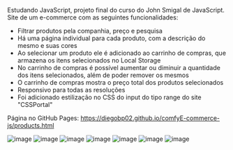 Estudando JavaScript, projeto final do curso do John Smigal de JavaScript.
Site de um e-commerce com as seguintes funcionalidades:
- Filtrar produtos pela companhia, preço e pesquisa
- Há uma página individual para cada produto, com a descrição do mesmo e suas cores
- Ao selecionar um produto ele é adicionado ao carrinho de compras, que armazena os itens selecionados no Local Storage
- No carrinho de compras é possível aumentar ou diminuir a quantidade dos itens selecionados, além de poder remover os mesmos
- O carrinho de compras mostra o preço total dos produtos selecionados
- Responsivo para todas as resoluções
- Foi adicionado estilização no CSS do input do tipo range do site "CSSPortal" 

Página no GitHub Pages: https://diegobp02.github.io/comfyE-commerce-js/products.html

![image](https://user-images.githubusercontent.com/103163622/186071403-dd649ac8-c2d7-466f-9386-47bf3beb6bd7.png)
![image](https://user-images.githubusercontent.com/103163622/186071467-99075d9e-43d2-41a0-9d75-ab32cc73341f.png)
![image](https://user-images.githubusercontent.com/103163622/186071688-b4214881-2864-4ede-9625-4db8b1edab60.png)
![image](https://user-images.githubusercontent.com/103163622/186071719-76c05a34-fdae-483b-826d-b3911c1b1d3c.png)
![image](https://user-images.githubusercontent.com/103163622/186071773-010fa225-db65-4bf0-9187-78ec15b27c4a.png)
![image](https://user-images.githubusercontent.com/103163622/186071836-4fa8c37e-4e28-41d0-813c-5d05067faaa3.png)
![image](https://user-images.githubusercontent.com/103163622/186071879-9baa3709-1cfd-4e6f-80e0-498f73338a8a.png)
